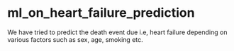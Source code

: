 # ml_on_heart_failure_prediction
We have tried to predict the death event due i.e, heart failure depending on various factors such as sex, age, smoking etc. 
